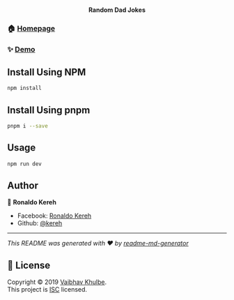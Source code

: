 <h4 align="center">Random Dad Jokes</h4>

### 🏠 [Homepage](https://github.com/kereh/random-dad-jokes-nextjs)

### ✨ [Demo](https://simple-portofolio.vercel.app/)

## Install Using NPM
```sh
npm install
```

## Install Using pnpm
```sh
pnpm i --save
```

## Usage

```sh
npm run dev
```

## Author

👤 **Ronaldo Kereh**

* Facebook: [Ronaldo Kereh](https://www.facebook.com/people/Ronaldo-Kereh/100026505135031)
* Github: [@kereh](https://github.com/kereh)

***
_This README was generated with ❤️ by [readme-md-generator](https://github.com/kefranabg/readme-md-generator)_

## 📝 License

Copyright © 2019 [Vaibhav Khulbe](https://github.com/Kvaibhav01).<br />
This project is [ISC](https://github.com/Kvaibhav01/Forkify-JS/blob/master/LICENSE) licensed.
